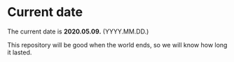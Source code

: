 # Current date

The current date is **2020.05.09.** (YYYY.MM.DD.)

This repository will be good when the world ends, so we will know how long it lasted.